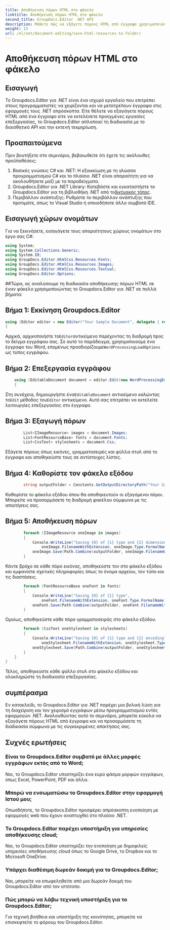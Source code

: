 ```yaml
---
title: Αποθήκευση πόρων HTML στο φάκελο
linktitle: Αποθήκευση πόρων HTML στο φάκελο
second_title: GroupDocs.Editor .NET API
description: Μάθετε πώς να εξάγετε πόρους HTML από έγγραφα χρησιμοποιώντας το Groupdocs.Editor για .NET. Αυτό το περιεκτικό σεμινάριο παρέχει βήμα προς βήμα καθοδήγηση για προγραμματιστές.
weight: 13
url: /el/net/document-editing/save-html-resources-to-folder/
---
```


# Αποθήκευση πόρων HTML στο φάκελο

## Εισαγωγή
Το Groupdocs.Editor για .NET είναι ένα ισχυρό εργαλείο που επιτρέπει στους προγραμματιστές να χειρίζονται και να μετατρέπουν έγγραφα στις εφαρμογές τους .NET απρόσκοπτα. Είτε θέλετε να εξαγάγετε πόρους HTML από ένα έγγραφο είτε να εκτελέσετε προηγμένες εργασίες επεξεργασίας, το Groupdocs.Editor απλοποιεί τη διαδικασία με το διαισθητικό API και την εκτενή τεκμηρίωση.
## Προαπαιτούμενα
Πριν βουτήξετε στο σεμινάριο, βεβαιωθείτε ότι έχετε τις ακόλουθες προϋποθέσεις:
1. Βασικές γνώσεις C# και .NET: Η εξοικείωση με τη γλώσσα προγραμματισμού C# και το πλαίσιο .NET είναι απαραίτητη για να ακολουθήσετε μαζί με τα παραδείγματα.
2.  Groupdocs.Editor για .NET Library: Κατεβάστε και εγκαταστήστε το Groupdocs.Editor για τη βιβλιοθήκη .NET από το[δικτυακός τόπος](https://releases.groupdocs.com/editor/net/).
3. Περιβάλλον ανάπτυξης: Ρυθμίστε το περιβάλλον ανάπτυξης που προτιμάτε, όπως το Visual Studio ή οποιοδήποτε άλλο συμβατό IDE.

## Εισαγωγή χώρων ονομάτων
Για να ξεκινήσετε, εισαγάγετε τους απαραίτητους χώρους ονομάτων στο έργο σας C#:
```csharp
using System;
using System.Collections.Generic;
using System.IO;
using GroupDocs.Editor.HtmlCss.Resources.Fonts;
using GroupDocs.Editor.HtmlCss.Resources.Images;
using GroupDocs.Editor.HtmlCss.Resources.Textual;
using GroupDocs.Editor.Options;
```
##Τώρα, ας αναλύσουμε τη διαδικασία αποθήκευσης πόρων HTML σε έναν φάκελο χρησιμοποιώντας το Groupdocs.Editor για .NET σε πολλά βήματα:
## Βήμα 1: Εκκίνηση Groupdocs.Editor
```csharp
using (Editor editor = new Editor("Your Sample Document", delegate { return new WordProcessingLoadOptions(); }))
{
```
 Αρχικά, αρχικοποιήστε το`Editor`αντικείμενο παρέχοντας τη διαδρομή προς το δείγμα εγγράφου σας. Σε αυτό το παράδειγμα, χρησιμοποιούμε ένα έγγραφο του Word, επομένως προσδιορίζουμε`WordProcessingLoadOptions` ως τύπος εγγράφου.
## Βήμα 2: Επεξεργασία εγγράφου
```csharp
	using (EditableDocument document = editor.Edit(new WordProcessingEditOptions()))
	{
```
 Στη συνέχεια, δημιουργήστε ένα`EditableDocument` αντικείμενο καλώντας το`Edit` μέθοδος του`Editor` αντικείμενο. Αυτό σας επιτρέπει να εκτελείτε λειτουργίες επεξεργασίας στο έγγραφο.
## Βήμα 3: Εξαγωγή πόρων
```csharp
		List<IImageResource> images = document.Images;
		List<FontResourceBase> fonts = document.Fonts;
		List<CssText> stylesheets = document.Css;
```
Εξάγετε πόρους όπως εικόνες, γραμματοσειρές και φύλλα στυλ από το έγγραφο και αποθηκεύστε τους σε αντίστοιχες λίστες.
## Βήμα 4: Καθορίστε τον φάκελο εξόδου
```csharp
		string outputFolder = Constants.GetOutputDirectoryPath("Your Sample Document");
```
Καθορίστε το φάκελο εξόδου όπου θα αποθηκευτούν οι εξαγόμενοι πόροι. Μπορείτε να προσαρμόσετε τη διαδρομή φακέλου σύμφωνα με τις απαιτήσεις σας.
## Βήμα 5: Αποθήκευση πόρων
```csharp
		foreach (IImageResource oneImage in images)
		{
			Console.WriteLine("Saving {0} of {1} type and {2} dimensions",
				oneImage.FilenameWithExtension, oneImage.Type.FormalName, oneImage.LinearDimensions);
			oneImage.Save(Path.Combine(outputFolder, oneImage.FilenameWithExtension));
		}
```
Κάντε βρόχο σε κάθε πόρο εικόνας, αποθηκεύστε τον στο φάκελο εξόδου και εμφανίστε σχετικές πληροφορίες όπως το όνομα αρχείου, τον τύπο και τις διαστάσεις.
```csharp
		foreach (FontResourceBase oneFont in fonts)
		{
			Console.WriteLine("Saving {0} of {1} type",
				oneFont.FilenameWithExtension, oneFont.Type.FormalName);
			oneFont.Save(Path.Combine(outputFolder, oneFont.FilenameWithExtension));
		}
```
Ομοίως, αποθηκεύστε κάθε πόρο γραμματοσειράς στο φάκελο εξόδου.
```csharp
		foreach (CssText oneStylesheet in stylesheets)
		{
			Console.WriteLine("Saving {0} of {1} type and {2} encoding",
				oneStylesheet.FilenameWithExtension, oneStylesheet.Type.FormalName, oneStylesheet.Encoding);
			oneStylesheet.Save(Path.Combine(outputFolder, oneStylesheet.FilenameWithExtension));
		}
	}
}
```
Τέλος, αποθηκεύστε κάθε φύλλο στυλ στο φάκελο εξόδου και ολοκληρώστε τη διαδικασία επεξεργασίας.

## συμπέρασμα
Εν κατακλείδι, το Groupdocs.Editor για .NET παρέχει μια βολική λύση για τη διαχείριση και τον χειρισμό εγγράφων μέσω προγραμματισμού εντός εφαρμογών .NET. Ακολουθώντας αυτό το σεμινάριο, μπορείτε εύκολα να εξαγάγετε πόρους HTML από έγγραφα και να προσαρμόσετε τη διαδικασία σύμφωνα με τις συγκεκριμένες απαιτήσεις σας.
## Συχνές ερωτήσεις
### Είναι το Groupdocs.Editor συμβατό με άλλες μορφές εγγράφων εκτός από το Word;
Ναι, το Groupdocs.Editor υποστηρίζει ένα ευρύ φάσμα μορφών εγγράφων, όπως Excel, PowerPoint, PDF και άλλα.
### Μπορώ να ενσωματώσω το Groupdocs.Editor στην εφαρμογή Ιστού μου;
Οπωσδήποτε, το Groupdocs.Editor προσφέρει απρόσκοπτη ενοποίηση με εφαρμογές web που έχουν αναπτυχθεί στο πλαίσιο .NET.
### Το Groupdocs.Editor παρέχει υποστήριξη για υπηρεσίες αποθήκευσης cloud;
Ναι, το Groupdocs.Editor υποστηρίζει την ενοποίηση με δημοφιλείς υπηρεσίες αποθήκευσης cloud όπως το Google Drive, το Dropbox και το Microsoft OneDrive.
### Υπάρχει διαθέσιμη δωρεάν δοκιμή για το Groupdocs.Editor;
Ναι, μπορείτε να επωφεληθείτε από μια δωρεάν δοκιμή του Groupdocs.Editor από τον ιστότοπο.
### Πώς μπορώ να λάβω τεχνική υποστήριξη για το Groupdocs.Editor;
Για τεχνική βοήθεια και υποστήριξη της κοινότητας, μπορείτε να επισκεφτείτε το φόρουμ του Groupdocs.Editor.
